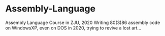 # Assembly-Language
Assembly Language Course in ZJU, 2020
Writing 80(3)86 assembly code on WindowsXP, even on DOS in 2020, trying to revive a lost art...
